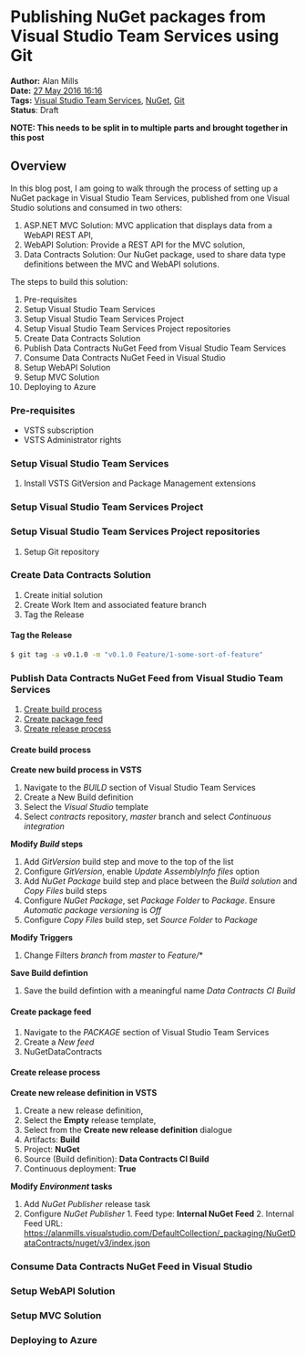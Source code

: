 Publishing NuGet packages from Visual Studio Team Services using Git
====================================================================
**Author:** Alan Mills  
**Date:** [27 May 2016 16:16](/blog/history/2016-04.md)  
**Tags:** [Visual Studio Team Services](/blog/categories/visual-studio-team-services.md), [NuGet](/blog/categories/nuget.md),
[Git](/blog/categories/git.md)  
**Status**: Draft

**NOTE: This needs to be split in to multiple parts and brought together in this post**

Overview
--------
In this blog post, I am going to walk through the process of setting up a NuGet package in Visual Studio Team Services, published from one Visual Studio solutions and consumed in two others:
1. ASP.NET MVC Solution: MVC application that displays data from a WebAPI REST API,
2. WebAPI Solution: Provide a REST API for the MVC solution,
3. Data Contracts Solution: Our NuGet package, used to share data type definitions between the MVC and WebAPI solutions.

The steps to build this solution:
1. Pre-requisites
2. Setup Visual Studio Team Services
3. Setup Visual Studio Team Services Project
4. Setup Visual Studio Team Services Project repositories
5. Create Data Contracts Solution
6. Publish Data Contracts NuGet Feed from Visual Studio Team Services
7. Consume Data Contracts NuGet Feed in Visual Studio
8. Setup WebAPI Solution
9. Setup MVC Solution
10. Deploying to Azure


### Pre-requisites
* VSTS subscription
* VSTS Administrator rights

### Setup Visual Studio Team Services
1. Install VSTS GitVersion and Package Management extensions

### Setup Visual Studio Team Services Project

### Setup Visual Studio Team Services Project repositories
1. Setup Git repository

### Create Data Contracts Solution
1. Create initial solution
2. Create Work Item and associated feature branch
3. Tag the Release

#### Tag the Release
``` bash
$ git tag -a v0.1.0 -m "v0.1.0 Feature/1-some-sort-of-feature"
```

### Publish Data Contracts NuGet Feed from Visual Studio Team Services
1. [Create build process](create-build-process)
2. [Create package feed](create-package-feed)
2. [Create release process](create-release-process)

#### Create build process
**Create new build process in VSTS**
1. Navigate to the *BUILD* section of Visual Studio Team Services
2. Create a New Build definition
3. Select the *Visual Studio* template
4. Select *contracts* repository, *master* branch and select *Continuous integration*

**Modify *Build* steps**
1. Add *GitVersion* build step and move to the top of the list
2. Configure *GitVersion*, enable *Update AssemblyInfo files* option
3. Add *NuGet Package* build step and place between the *Build solution* and *Copy Files* build steps
4. Configure *NuGet Package*, set *Package Folder* to *Package*.  Ensure *Automatic package versioning* is *Off*
5. Configure *Copy Files* build step, set *Source Folder* to *Package*

**Modify Triggers**
1. Change Filters *branch* from *master* to *Feature/**

**Save Build defintion**
1. Save the build defintion with a meaningful name *Data Contracts CI Build*

#### Create package feed
1. Navigate to the *PACKAGE* section of Visual Studio Team Services
2. Create a *New feed*
3. NuGetDataContracts

#### Create release process
**Create new release definition in VSTS**
1. Create a new release definition,
2. Select the **Empty** release template,
3. Select from the **Create new release definition** dialogue
  1. Artifacts: **Build**
  2. Project: **NuGet**
  3. Source (Build definition): **Data Contracts CI Build**
  4. Continuous deployment: **True**

  **Modify *Environment* tasks**
  1. Add *NuGet Publisher* release task
  2. Configure *NuGet Publisher*
    1. Feed type: **Internal NuGet Feed**
    2. Internal Feed URL: https://alanmills.visualstudio.com/DefaultCollection/_packaging/NuGetDataContracts/nuget/v3/index.json

### Consume Data Contracts NuGet Feed in Visual Studio
### Setup WebAPI Solution
### Setup MVC Solution
### Deploying to Azure
